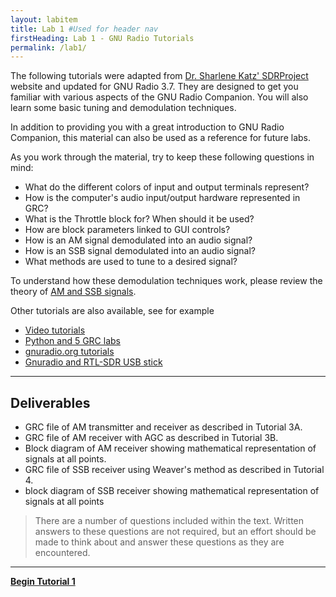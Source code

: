 ```yaml
---
layout: labitem
title: Lab 1 #Used for header nav
firstHeading: Lab 1 - GNU Radio Tutorials
permalink: /lab1/
---
```


The following tutorials were adapted from [Dr. Sharlene Katz' SDRProject](http://www.csun.edu/~skatz/katzpage/sdr_project/sdrproject.html) website and updated for GNU Radio 3.7. They are designed to get you familiar with various aspects of the GNU Radio Companion. You will also learn some basic tuning and demodulation techniques.

In addition to providing you with a great introduction to GNU Radio Companion, this material can also be used as a reference for future labs.

As you work through the material, try to keep these following questions in mind:

- What do the different colors of input and output terminals represent?
- How is the computer's audio input/output hardware represented in GRC?
- What is the Throttle block for? When should it be used?
- How are block parameters linked to GUI controls?
- How is an AM signal demodulated into an audio signal?
- How is an SSB signal demodulated into an audio signal?
- What methods are used to tune to a desired signal?

<!-- #TODO -->
To understand how these demodulation techniques work, please review the theory of [AM and SSB signals](./data/REPLACE_Theory_SM_SSB.pdf).

Other tutorials are also available, see for example

- [Video tutorials](https://www.youtube.com/playlist?list=PL618122BD66C8B3C4)
- [Python and 5 GRC labs](http://files.ettus.com/tutorials/)
- [gnuradio.org tutorials](https://wiki.gnuradio.org/index.php/Tutorials)
- [Gnuradio and RTL-SDR USB stick](http://www.rtl-sdr.com/tutorial-creating-fm-receiver-gnuradio-rtl-sdr/?PageSpeed=noscript)

---

## Deliverables

- GRC file of AM transmitter and receiver as described in Tutorial 3A.
- GRC file of AM receiver with AGC as described in Tutorial 3B.
- Block diagram of AM receiver showing mathematical representation of signals at all points.
- GRC file of SSB receiver using Weaver\'s method as described in Tutorial 4.
- block diagram of SSB receiver showing mathematical representation of signals at all points

>There are a number of questions included within the text. Written answers to these questions are not required, but an effort should be made to think about and answer these questions as they are encountered.

---

[**Begin Tutorial 1**](tutorial1.md)

